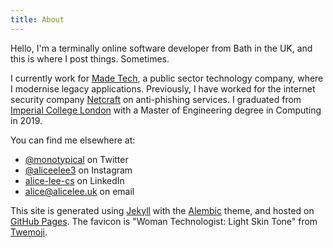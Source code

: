```yaml
---
title: About
---
```


Hello, I'm a terminally online software developer from Bath in the UK, and this is where I post things. Sometimes.

I currently work for [Made Tech](https://www.madetech.com/), a public sector technology company, where I modernise legacy applications. Previously, I have worked for the internet security company [Netcraft](https://www.netcraft.com/) on anti-phishing services. I graduated from [Imperial College London](https://www.imperial.ac.uk/computing/) with a Master of Engineering degree in Computing in 2019.

You can find me elsewhere at:
- [@monotypical](https://twitter.com/monotypical) on Twitter
- [@aliceelee3](https://www.instagram.com/aliceelee3/) on Instagram
- [alice-lee-cs](https://www.linkedin.com/in/alice-lee-cs/) on LinkedIn
- [alice@alicelee.uk](mailto:alice@alicelee.uk) on email

This site is generated using [Jekyll](https://jekyllrb.com/) with the [Alembic](https://github.com/daviddarnes/alembic) theme, and hosted on [GitHub Pages](https://pages.github.com/). The favicon is  "Woman Technologist: Light Skin Tone" from [Twemoji](https://twemoji.twitter.com/).
